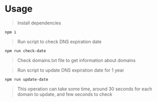 # Usage

> Install dependencies

```npm i```

> Run script to check DNS expiration date

```npm run check-date```

> Check domains.txt file to get information about domains

> Run script to update DNS expiration date for 1 year

```npm run update-date```

> This operation can take some time, around 30 seconds for each domain to update, and few seconds to check